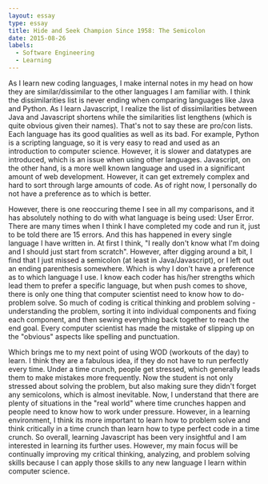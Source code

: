 ```yaml
---
layout: essay
type: essay
title: Hide and Seek Champion Since 1958: The Semicolon
date: 2015-08-26
labels:
  - Software Engineering
  - Learning
---
```



As I learn new coding languages, I make internal notes in my head on how they are similar/dissimilar to the other languages I am familiar with. I think the dissimilarities list is never ending when comparing languages like Java and Python. As I learn Javascript, I realize the list of dissimilarities between Java and Javascript shortens while the similarities list lengthens (which is quite obvious given their names). That's not to say these are pro/con lists. Each language has its good qualities as well as its bad. For example, Python is a scripting language, so it is very easy to read and used as an introduction to computer science. However, it is slower and datatypes are introduced, which is an issue when using other languages. Javascript, on the other hand, is a more well known language and used in a significant amount of web development. However, it can get extremely complex and hard to sort through large amounts of code. As of right now, I personally do not have a preference as to which is better. 

However, there is one reoccuring theme I see in all my comparisons, and it has absolutely nothing to do with what language is being used: User Error. There are many times when I think I have completed my code and run it, just to be told there are 15 errors. And this has happened in every single language I have written in. At first I think, "I really don't know what I'm doing and I should just start from scratch". However, after digging around a bit, I find that I just missed a semicolon (at least in Java/Javascript), or I left out an ending parenthesis somewhere. Which is why I don't have a preference as to which language I use. I know each coder has his/her strengths which lead them to prefer a specific language, but when push comes to shove, there is only one thing that computer scientist need to know how to do- problem solve. So much of coding is critical thinking and problem solving - understanding the problem, sorting it into individual components and fixing each component, and then sewing everything back together to reach the end goal. Every computer scientist has made the mistake of slipping up on the "obvious" aspects like spelling and punctuation.

Which brings me to my next point of using WOD (workouts of the day) to learn. I think they are a fabulous idea, if they do not have to run perfectly every time. Under a time crunch, people get stressed, which generally leads them to make mistakes more frequently. Now the student is not only stressed about solving the problem, but also making sure they didn't forget any semicolons, which is almost inevitable. Now, I understand that there are plenty of situations in the "real world" where time crunches happen and people need to know how to work under pressure. However, in a learning environment, I think its more important to learn how to problem solve and think critically in a time crunch than learn how to type perfect code in a time crunch. So overall, learning Javascript has been very insightful and I am interested in learning its further uses. However, my main focus will be continually improving my critical thinking, analyzing, and problem solving skills because I can apply those skills to any new language I learn within computer science.

